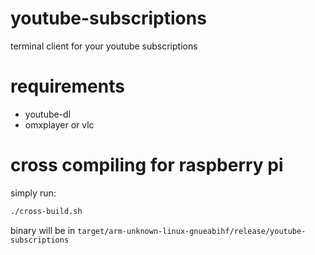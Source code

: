 # youtube-subscriptions

terminal client for your youtube subscriptions

# requirements

- youtube-dl
- omxplayer or vlc

# cross compiling for raspberry pi

simply run:

```sh
./cross-build.sh
```
binary will be in `target/arm-unknown-linux-gnueabihf/release/youtube-subscriptions`
